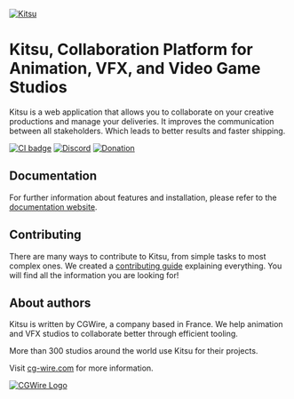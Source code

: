 [![Kitsu](https://zou.cg-wire.com/kitsu.png)](https://kitsu.cg-wire.com)

# Kitsu, Collaboration Platform for Animation, VFX, and Video Game Studios

Kitsu is a web application that allows you to collaborate on your creative productions and
manage your deliveries. It improves the communication between all stakeholders.
Which leads to better results and faster shipping.

[![CI badge](https://github.com/cgwire/kitsu/actions/workflows/ci.yml/badge.svg)](https://github.com/cgwire/kitsu/actions/workflows/ci.yml)
[![Discord](https://badgen.net/badge/icon/discord?icon=discord&label)](https://discord.com/invite/VbCxtKN)
[![Donation](https://img.shields.io/liberapay/receives/CGWire.svg?logo=liberapay">)](https://liberapay.com/CGWire/donate)

## Documentation

For further information about features and installation, please refer to the
[documentation website](https://kitsu.cg-wire.com/).

## Contributing

There are many ways to contribute to Kitsu, from simple tasks to most complex ones. We created a
[contributing guide](https://github.com/cgwire/kitsu/blob/main/CONTRIBUTING.md) explaining everything.
You will find all the information you are looking for!

## About authors

Kitsu is written by CGWire, a company based in France. We help animation and VFX studios to collaborate better through efficient tooling.

More than 300 studios around the world use Kitsu for their projects.

Visit [cg-wire.com](https://cg-wire.com) for more information.

[![CGWire Logo](https://zou.cg-wire.com/cgwire.png)](https://cg-wire.com)
